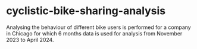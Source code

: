 # cyclistic-bike-sharing-analysis
Analysing the behaviour of different bike users is performed for a company in Chicago for which 6 months data is used for analysis from November 2023 to April 2024.
